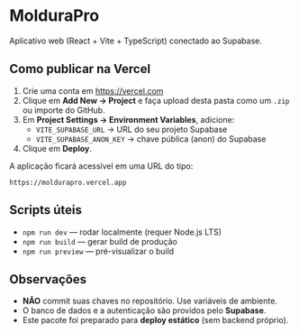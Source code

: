 # MolduraPro

Aplicativo web (React + Vite + TypeScript) conectado ao Supabase.

## Como publicar na Vercel

1. Crie uma conta em https://vercel.com
2. Clique em **Add New → Project** e faça upload desta pasta como um `.zip` ou importe do GitHub.
3. Em **Project Settings → Environment Variables**, adicione:
   - `VITE_SUPABASE_URL` → URL do seu projeto Supabase
   - `VITE_SUPABASE_ANON_KEY` → chave pública (anon) do Supabase
4. Clique em **Deploy**.

A aplicação ficará acessível em uma URL do tipo:
```
https://moldurapro.vercel.app
```

## Scripts úteis

- `npm run dev` — rodar localmente (requer Node.js LTS)
- `npm run build` — gerar build de produção
- `npm run preview` — pré-visualizar o build

## Observações

- **NÃO** commit suas chaves no repositório. Use variáveis de ambiente.
- O banco de dados e a autenticação são providos pelo **Supabase**.
- Este pacote foi preparado para **deploy estático** (sem backend próprio).

